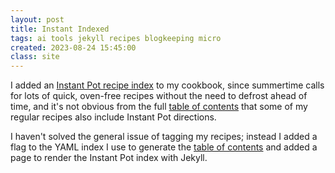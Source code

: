 ```yaml
---
layout: post
title: Instant Indexed
tags: ai tools jekyll recipes blogkeeping micro
created: 2023-08-24 15:45:00
class: site
---
```

I added an [Instant Pot recipe index](/recipes/ipIndex.html) to my cookbook, since summertime calls for lots of quick, oven-free recipes without the need to defrost ahead of time, and it's not obvious from the full [table of contents](/recipes/) that some of my regular recipes also include Instant Pot directions.

I haven't solved the general issue of tagging my recipes; instead I added a flag to the YAML index I use to generate the [table of contents](/recipes/) and added a page to render the Instant Pot index with Jekyll.
